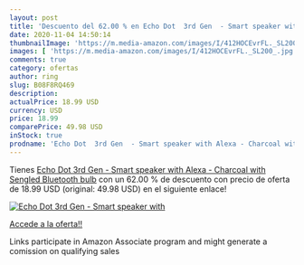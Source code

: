```yaml
---
layout: post
title: 'Descuento del 62.00 % en Echo Dot  3rd Gen  - Smart speaker with '
date: 2020-11-04 14:50:14
thumbnailImage: 'https://m.media-amazon.com/images/I/412HOCEvrFL._SL200_.jpg'
images: [ 'https://m.media-amazon.com/images/I/412HOCEvrFL._SL200_.jpg' ]
comments: true
category: ofertas
author: ring
slug: B08F8RQ469
description:
actualPrice: 18.99 USD
currency: USD
price: 18.99
comparePrice: 49.98 USD
inStock: true
prodname: 'Echo Dot  3rd Gen  - Smart speaker with Alexa - Charcoal with Sengled Bluetooth bulb'
---
```


Tienes [Echo Dot  3rd Gen  - Smart speaker with Alexa - Charcoal with Sengled Bluetooth bulb](https://www.amazon.com/dp/B08F8RQ469/?tag=tolees-20) con un 62.00 % de descuento con precio de oferta de 18.99 USD (original: 49.98 USD) en el siguiente enlace!

[![Echo Dot  3rd Gen  - Smart speaker with ](https://m.media-amazon.com/images/I/412HOCEvrFL._SL200_.jpg)](https://www.amazon.com/dp/B08F8RQ469/?tag=tolees-20)

[Accede a la oferta!!](https://www.amazon.com/dp/B08F8RQ469/?tag=tolees-20)

Links participate in Amazon Associate program and might generate a comission on qualifying sales


